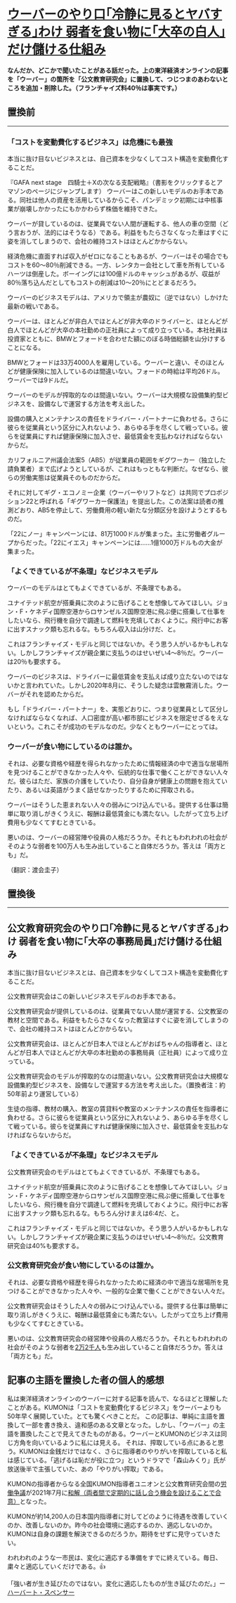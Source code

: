 
# [ウーバーのやり口｢冷静に見るとヤバすぎる｣わけ 弱者を食い物に｢大卒の白人｣だけ儲ける仕組み](https://toyokeizai.net/articles/-/469533)

**なんだか、どこかで聞いたことがある話だった。上の東洋経済オンラインの記事を「ウーバー」の箇所を「公文教育研究会」に置換して、つじつまのあわないところを追加・削除した。（フランチャイズ料40％は事実です。）** 

## 置換前
---
### 「コストを変動費化するビジネス」は危機にも最強

本当に抜け目ないビジネスとは、自己資本を少なくしてコスト構造を変動費化することだ。

『GAFA next stage 四騎士＋Xの次なる支配戦略』（書影をクリックするとアマゾンのページにジャンプします）
ウーバーはこの新しいモデルのお手本である。同社は他人の資産を活用しているからこそ、パンデミック初期には中核事業が崩壊しかかったにもかかわらず株価を維持できた。

ウーバーが貸しているのは、従業員でない人間が運転する、他人の車の空間（どう言おうが、法的にはそうなる）である。利益をもたらさなくなった車はすぐに姿を消してしまうので、会社の維持コストはほとんどかからない。

経済危機に直面すれば収入がゼロになることもあるが、ウーバーはその場合でもコストを60～80％削減できる。一方、レンタカー会社として車を所有しているハーツは倒産した。ボーイングには100億ドルのキャッシュがあるが、収益が80％落ち込んだとしてもコストの削減は10～20％にとどまるだろう。

ウーバーのビジネスモデルは、アメリカで領主が農奴に（逆ではない）しかけた最新の戦いである。

ウーバーは、ほとんどが非白人でほとんどが非大卒のドライバーと、ほとんどが白人でほとんどが大卒の本社勤めの正社員によって成り立っている。本社社員は投資家とともに、BMWとフォードを合わせた額にのぼる時価総額を山分けすることになる。

BMWとフォードは33万4000人を雇用している。ウーバーと違い、そのほとんどが健康保険に加入しているのは間違いない。フォードの時給は平均26ドル。ウーバーでは9ドルだ。

ウーバーのモデルが搾取的なのは間違いない。ウーバーは大規模な設備集約型ビジネスを、設備なしで運営する方法を考え出した。

設備の購入とメンテナンスの責任をドライバー・パートナーに負わせる。さらに彼らを従業員という区分に入れないよう、あらゆる手を尽くして戦っている。彼らを従業員にすれば健康保険に加入させ、最低賃金を支払わなければならないからだ。

カリフォルニア州議会法案5（AB5）が従業員の範囲をギグワーカー（独立した請負業者）まで広げようとしているが、これはもっともな判断だ。なぜなら、彼らの労働実態は従業員そのものだからだ。

それに対してギグ・エコノミー企業（ウーバーやリフトなど）は共同でプロポジション22と呼ばれる「ギグワーカー保護法」を提出した。この法案は読者の推測どおり、AB5を停止して、労働費用の軽い新たな分類区分を設けようとするものだ。

「22にノー」キャンペーンには、81万1000ドルが集まった。主に労働者グループからだった。「22にイエス」キャンペーンには……1億1000万ドルもの大金が集まった。

### 「よくできているが不条理」なビジネスモデル

ウーバーのモデルはとてもよくできているが、不条理でもある。

ユナイテッド航空が搭乗員に次のように告げることを想像してみてほしい。ジョン・F・ケネディ国際空港からロサンゼルス国際空港に飛ぶ便に搭乗して仕事をしたいなら、飛行機を自分で調達して燃料を充填しておくように。飛行中にお客に出すスナック類も忘れるな。もちろん収入は山分けだ、と。

これはフランチャイズ・モデルと同じではないか。そう思う人がいるかもしれない。しかしフランチャイズが親企業に支払うのはせいぜい4～8％だ。ウーバーは20％も要求する。

ウーバーのビジネスは、ドライバーに最低賃金を支払えば成り立たないのではないかと言われていた。しかし2020年8月に、そうした疑念は雲散霧消した。ウーバーがそれを認めたからだ。

もし「ドライバー・パートナー」を、実態どおりに、つまり従業員として区分しなければならなくなれば、人口密度が高い都市部にビジネスを限定せざるをえないという。これこそが成功のモデルなのだ。少なくともウーバーにとっては。

### ウーバーが食い物にしているのは誰か。

それは、必要な資格や経歴を得られなかったために情報経済の中で適当な居場所を見つけることができなかった人々や、伝統的な仕事で働くことができない人々だ。彼らはただ、家族の介護をしていたり、自分自身が健康上の問題を抱えていたり、あるいは英語がうまく話せなかったりするために搾取される。

ウーバーはそうした恵まれない人々の弱みにつけ込んでいる。提供する仕事は簡単に取り消しがきくうえに、報酬は最低賃金にも満たない。したがって立ち上げ費用も少なくてすむときている。

悪いのは、ウーバーの経営陣や役員の人格だろうか。それともわれわれの社会がそのような弱者を100万人も生み出していること自体だろうか。答えは「両方とも」だ。

（翻訳：渡会圭子）

## 置換後
---
## 公文教育研究会のやり口｢冷静に見るとヤバすぎる｣わけ 弱者を食い物に｢大卒の事務局員｣だけ儲ける仕組み

本当に抜け目ないビジネスとは、自己資本を少なくしてコスト構造を変動費化することだ。

公文教育研究会はこの新しいビジネスモデルのお手本である。

公文教育研究会が提供しているのは、従業員でない人間が運営する、公文教室の教材と空間である。利益をもたらさなくなった教室はすぐに姿を消してしまうので、会社の維持コストはほとんどかからない。

公文教育研究会は、ほとんどが日本人でほとんどがおばちゃんの指導者と、ほとんどが日本人でほとんどが大卒の本社勤めの事務局員（正社員）によって成り立っている。

公文教育研究会のモデルが搾取的なのは間違いない。公文教育研究会は大規模な設備集約型ビジネスを、設備なしで運営する方法を考え出した。（置換者注：約50年前より運営している）

生徒の指導、教材の購入、教室の賃貸料や教室のメンテナンスの責任を指導者に負わせる。さらに彼らを従業員という区分に入れないよう、あらゆる手を尽くして戦っている。彼らを従業員にすれば健康保険に加入させ、最低賃金を支払わなければならないからだ。

### 「よくできているが不条理」なビジネスモデル

公文教育研究会のモデルはとてもよくできているが、不条理でもある。

ユナイテッド航空が搭乗員に次のように告げることを想像してみてほしい。ジョン・F・ケネディ国際空港からロサンゼルス国際空港に飛ぶ便に搭乗して仕事をしたいなら、飛行機を自分で調達して燃料を充填しておくように。飛行中にお客に出すスナック類も忘れるな。もちろん分けまえは6:4だ、と。

これはフランチャイズ・モデルと同じではないか。そう思う人がいるかもしれない。しかしフランチャイズが親企業に支払うのはせいぜい4～8％だ。公文教育研究会は40%も要求する。

### 公文教育研究会が食い物にしているのは誰か。

それは、必要な資格や経歴を得られなかったために経済の中で適当な居場所を見つけることができなかった人々や、一般的な企業で働くことができない人々だ。

公文教育研究会はそうした人々の弱みにつけ込んでいる。提供する仕事は簡単に取り消しがきくうえに、報酬は最低賃金にも満たない。したがって立ち上げ費用も少なくてすむときている。

悪いのは、公文教育研究会の経営陣や役員の人格だろうか。それともわれわれの社会がそのような弱者を[2万2千人](https://www.kumon.ne.jp/corporate/company/index.html)も生み出していること自体だろうか。答えは「両方とも」だ。


## 記事の主語を置換した者の個人的感想

私は東洋経済オンラインのウーバーに対する記事を読んで、なるほどと理解したことがある。KUMONは「コストを変動費化するビジネス」をウーバーよりも50年早く展開していた。とても驚くべきことだ。
この記事は、単純に主語を置換して一部を書き換え、違和感のある文章となった。しかし、「ウーバー」の主語を置換したことで見えてきたものがある。ウーバーとKUMONのビジネスは同じ方角を向いているように私には見える。
それは、搾取している点にあると思う。KUMONは金銭だけではなく、さらに指導者のやりがいを搾取していると私は感じている。「逃げるは恥だが役に立つ」というドラマで「森山みくり」氏が放送後半で主張していた、あの「やりがい搾取」である。

KUMONの指導者からなる全国KUMON指導者ユニオンと公文教育研究会間の[労働争議](https://www.mhlw.go.jp/churoi/meirei_db/mei/m11991.html)が2021年7月に[和解（両者間で定期的に話し合う機会を設けることで合意）](https://shidousya-union9.webnode.jp/news/%e4%b8%ad%e5%8a%b4%e5%a7%94%e3%81%ab%e3%81%8a%e3%81%91%e3%82%8b%e5%92%8c%e8%a7%a3%e3%81%ae%e6%88%90%e7%ab%8b/)となった。

KUMONが約14,200人の日本国内指導者に対してどのように待遇を改善していくのか、改善しないのか。昨今の社会環境に適応するのか、適応しないのか。KUMONは自身の課題を解決できるのだろうか。期待をせずに見守っていきたい。

われわれのような一市民は、変化に適応する準備をすでに終えている。毎日、粛々と適応していくだけである。👍

「強い者が生き延びたのではない。変化に適応したものが生き延びたのだ。」ー [ハーバート・スペンサー](https://ja.wikipedia.org/wiki/%E3%83%8F%E3%83%BC%E3%83%90%E3%83%BC%E3%83%88%E3%83%BB%E3%82%B9%E3%83%9A%E3%83%B3%E3%82%B5%E3%83%BC)
